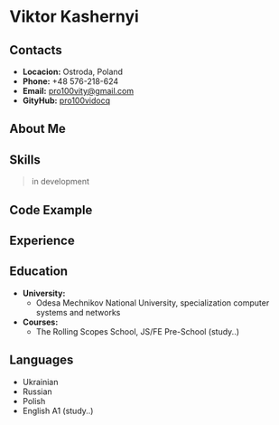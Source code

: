 # Viktor Kashernyi

## Contacts
- **Locacion:** Ostroda, Poland
- **Phone:** +48 576-218-624
- **Email:** <pro100vity@gmail.com>
- **GityHub:** [pro100vidocq](https://github.com/pro100vidocq)
## About Me
 >
## Skills
 > in development
## Code Example
 >
## Experience
 >
## Education
 - **University:** 
    + Odesa Mechnikov National University, specialization computer systems and networks
 - **Courses:**
    + The Rolling Scopes School, JS/FE Pre-School (study..) 
## Languages
 - Ukrainian
 - Russian
 - Polish
 - English A1 (study..)